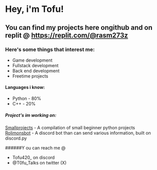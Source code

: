 # Hey, i'm Tofu!
## You can find my projects here ongithub and on replit @ https://replit.com/@rasm273z

### Here's some things that interest me:
- Game development
- Fullstack development
- Back end development
- Freetime projects

#### Languages i know:
- Python - 80%
- C++ - 20%

##### Project's im working on:
[Smallprojects](https://github.com/Tofu42O/smallprojects) - A compilation of small beginner python projects
[Rolimonsbot](https://github.com/Tofu42O/rolimonsbot) - A discord bot than can send various information, built on discord.py

######Y ou can reach me @
- Tofu420_ on discord
- @T0fu_Talks on twitter (X)

 
